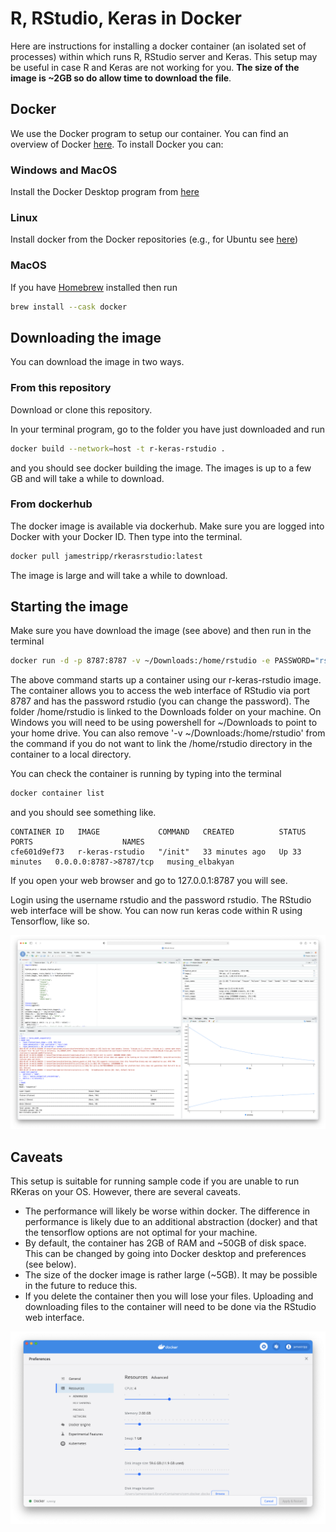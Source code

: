 # R, RStudio, Keras in Docker

Here are instructions for installing a docker container (an isolated set of processes) within which runs R, RStudio server and Keras. 
This setup may be useful in case R and Keras are not working for you. **The size of the image is ~2GB so do allow time to download the file**.

## Docker

We use the Docker program to setup our container. You can find an overview of Docker [here](https://docs.docker.com/get-started/overview/). 
To install Docker you can:

### Windows and MacOS

Install the Docker Desktop program from [here](https://www.docker.com/products/docker-desktop)

### Linux

Install docker from the Docker repositories (e.g., for Ubuntu see [here](https://docs.docker.com/engine/install/ubuntu/))

### MacOS

If you have [Homebrew](https://brew.sh) installed then run 

```bash
brew install --cask docker
```

## Downloading the image

You can download the image in two ways.

### From this repository

Download or clone this repository.

In your terminal program, go to the folder you have just downloaded and run

```bash
docker build --network=host -t r-keras-rstudio .
```

and you should see docker building the image. The images is up to a few GB and will take a while to download.

### From dockerhub

The docker image is available via dockerhub. Make sure you are logged into Docker with your Docker ID. Then type into the terminal.

```bash
docker pull jamestripp/rkerasrstudio:latest
```

The image is large and will take a while to download.

## Starting the image

Make sure you have download the image (see above) and then run in the terminal

```bash
docker run -d -p 8787:8787 -v ~/Downloads:/home/rstudio -e PASSWORD="rstudio" jamestripp/rkerasrstudio:latest
```

The above command starts up a container using our r-keras-rstudio image. The container allows you to access the web interface of RStudio via port 8787 and has the password rstudio (you can change the password).
The folder /home/rstudio is linked to the Downloads folder on your machine. On Windows you will need to be using powershell for ~/Downloads to point to your home drive. You can also remove '-v ~/Downloads:/home/rstudio' from the command if you do not want to link the /home/rstudio directory in the container to a local directory.

You can check the container is running by typing into the terminal

```bash
docker container list
```

and you should see something like.

```
CONTAINER ID   IMAGE             COMMAND   CREATED          STATUS          PORTS                    NAMES
cfe601d9ef73   r-keras-rstudio   "/init"   33 minutes ago   Up 33 minutes   0.0.0.0:8787->8787/tcp   musing_elbakyan
```

If you open your web browser and go to 127.0.0.1:8787 you will see.

Login using the username rstudio and the password rstudio. The RStudio web interface will be show. You can now run keras code within R using Tensorflow, like so.

![RStudio interface running sample keras code](fig1.png)

## Caveats

This setup is suitable for running sample code if you are unable to run RKeras on your OS. However, there are several caveats.

* The performance will likely be worse within docker. The difference in performance is likely due to an additional abstraction (docker) and that the tensorflow options are not optimal for your machine.
* By default, the container has 2GB of RAM and ~50GB of disk space. This can be changed by going into Docker desktop and preferences (see below).
* The size of the docker image is rather large (~5GB). It may be possible in the future to reduce this.
* If you delete the container then you will lose your files. Uploading and downloading files to the container will need to be done via the RStudio web interface.

![Docker Desktop preferences](fig2.png)